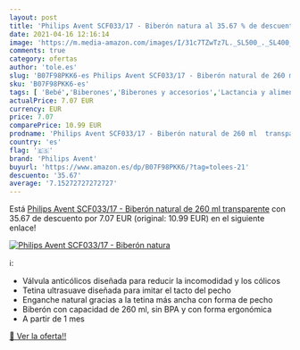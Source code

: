 ```yaml
---
layout: post
title: 'Philips Avent SCF033/17 - Biberón natura al 35.67 % de descuento'
date: 2021-04-16 12:16:14
image: 'https://m.media-amazon.com/images/I/31c7TZwTz7L._SL500_._SL400_.jpg'
comments: true
category: ofertas
author: 'tole.es'
slug: 'B07F98PKK6-es Philips Avent SCF033/17 - Biberón natural de 260 ml...'
sku: 'B07F98PKK6-es'
tags: [ 'Bebé','Biberones','Biberones y accesorios','Lactancia y alimentación','avent','biberón','philips avent', ]
actualPrice: 7.07 EUR
currency: EUR
price: 7.07
comparePrice: 10.99 EUR
prodname: 'Philips Avent SCF033/17 - Biberón natural de 260 ml  transparente'
country: 'es'
flag: '🇪🇸'
brand: 'Philips Avent'
buyurl: 'https://www.amazon.es/dp/B07F98PKK6/?tag=tolees-21'
descuento: '35.67'
average: '7.15272727272727'
---
```


Está [Philips Avent SCF033/17 - Biberón natural de 260 ml  transparente](https://www.amazon.es/dp/B07F98PKK6/?tag=tolees-21) con 35.67 de descuento por 7.07 EUR (original: 10.99 EUR) en el siguiente enlace!

[![Philips Avent SCF033/17 - Biberón natura](https://m.media-amazon.com/images/I/31c7TZwTz7L._SL500_._SL400_.jpg)](https://www.amazon.es/dp/B07F98PKK6/?tag=tolees-21)

ℹ️:

- Válvula anticólicos diseñada para reducir la incomodidad y los cólicos
- Tetina ultrasuave diseñada para imitar el tacto del pecho
- Enganche natural gracias a la tetina más ancha con forma de pecho
- Biberón con capacidad de 260 ml, sin BPA y con forma ergonómica
- A partir de 1 mes

[🛒 Ver la oferta!!](https://www.amazon.es/dp/B07F98PKK6/?tag=tolees-21)
